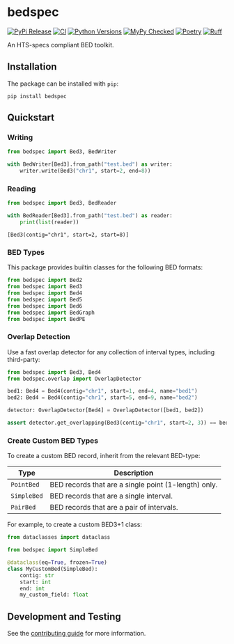 # bedspec

[![PyPi Release](https://badge.fury.io/py/bedspec.svg)](https://badge.fury.io/py/bedspec)
[![CI](https://github.com/clintval/bedspec/actions/workflows/tests.yml/badge.svg?branch=main)](https://github.com/clintval/bedspec/actions/workflows/tests.yml?query=branch%3Amain)
[![Python Versions](https://img.shields.io/badge/python-3.12-blue)](https://github.com/clintval/bedspec)
[![MyPy Checked](http://www.mypy-lang.org/static/mypy_badge.svg)](http://mypy-lang.org/)
[![Poetry](https://img.shields.io/endpoint?url=https://python-poetry.org/badge/v0.json)](https://python-poetry.org/)
[![Ruff](https://img.shields.io/endpoint?url=https://raw.githubusercontent.com/astral-sh/ruff/main/assets/badge/v2.json)](https://docs.astral.sh/ruff/)

An HTS-specs compliant BED toolkit.

## Installation

The package can be installed with `pip`:

```console
pip install bedspec
```

## Quickstart

### Writing

```python
from bedspec import Bed3, BedWriter

with BedWriter[Bed3].from_path("test.bed") as writer:
    writer.write(Bed3("chr1", start=2, end=8))
```

### Reading

```python
from bedspec import Bed3, BedReader

with BedReader[Bed3].from_path("test.bed") as reader:
    print(list(reader))
```
```console
[Bed3(contig="chr1", start=2, start=8)]
```

### BED Types

This package provides builtin classes for the following BED formats:

```python
from bedspec import Bed2
from bedspec import Bed3
from bedspec import Bed4
from bedspec import Bed5
from bedspec import Bed6
from bedspec import BedGraph
from bedspec import BedPE
```

### Overlap Detection

Use a fast overlap detector for any collection of interval types, including third-party:

```python
from bedspec import Bed3, Bed4
from bedspec.overlap import OverlapDetector

bed1: Bed4 = Bed4(contig="chr1", start=1, end=4, name="bed1")
bed2: Bed4 = Bed4(contig="chr1", start=5, end=9, name="bed2")

detector: OverlapDetector[Bed4] = OverlapDetector([bed1, bed2])

assert detector.get_overlapping(Bed3(contig="chr1", start=2, 3)) == bed1
```

### Create Custom BED Types

To create a custom BED record, inherit from the relevant BED-type:

| Type        | Description                                          |
| ---         | ---                                                  |
| `PointBed`  | BED records that are a single point (1-length) only. |
| `SimpleBed` | BED records that are a single interval.              |
| `PairBed`   | BED records that are a pair of intervals.            |

For example, to create a custom BED3+1 class:

```python
from dataclasses import dataclass

from bedspec import SimpleBed

@dataclass(eq=True, frozen=True)
class MyCustomBed(SimpleBed):
    contig: str
    start: int
    end: int
    my_custom_field: float
```

## Development and Testing

See the [contributing guide](./CONTRIBUTING.md) for more information.
